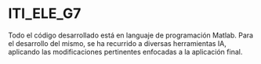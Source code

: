 # ITI_ELE_G7

Todo el código desarrollado está en languaje de programación Matlab. 
Para el desarrollo del mismo, se ha recurrido a diversas herramientas IA, aplicando las modificaciones pertinentes enfocadas a la aplicación final. 



